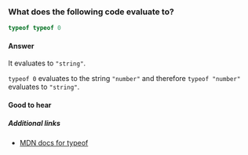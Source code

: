 ### What does the following code evaluate to?

```js
typeof typeof 0
```

#### Answer

It evaluates to `"string"`.

`typeof 0` evaluates to the string `"number"` and therefore `typeof "number"` evaluates to `"string"`.

#### Good to hear

##### Additional links

- [MDN docs for typeof](https://developer.mozilla.org/en-US/docs/Web/JavaScript/Reference/Operators/typeof)

<!-- tags: (javascript) -->

<!-- expertise: (1) -->
